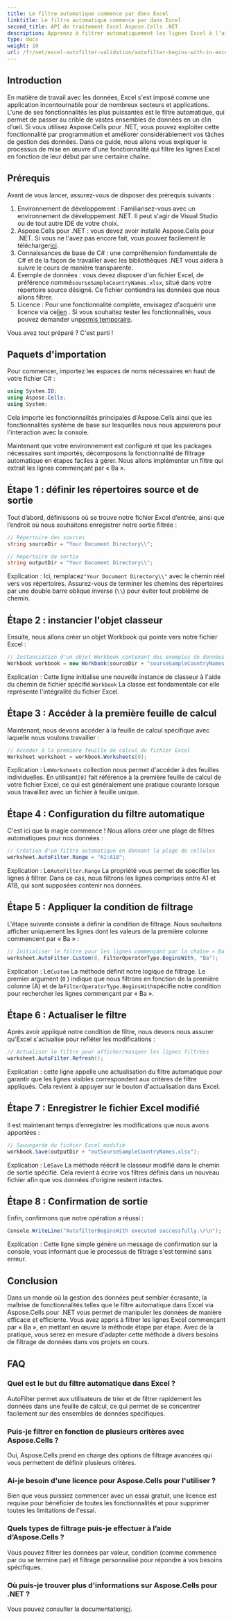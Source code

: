 ```yaml
---
title: Le filtre automatique commence par dans Excel
linktitle: Le filtre automatique commence par dans Excel
second_title: API de traitement Excel Aspose.Cells .NET
description: Apprenez à filtrer automatiquement les lignes Excel à l'aide d'Aspose.Cells dans .NET sans effort avec ce guide complet étape par étape.
type: docs
weight: 10
url: /fr/net/excel-autofilter-validation/autofilter-begins-with-in-excel/
---
```

## Introduction

En matière de travail avec les données, Excel s'est imposé comme une application incontournable pour de nombreux secteurs et applications. L'une de ses fonctionnalités les plus puissantes est le filtre automatique, qui permet de passer au crible de vastes ensembles de données en un clin d'œil. Si vous utilisez Aspose.Cells pour .NET, vous pouvez exploiter cette fonctionnalité par programmation et améliorer considérablement vos tâches de gestion des données. Dans ce guide, nous allons vous expliquer le processus de mise en œuvre d'une fonctionnalité qui filtre les lignes Excel en fonction de leur début par une certaine chaîne.

## Prérequis

Avant de vous lancer, assurez-vous de disposer des prérequis suivants :

1. Environnement de développement : Familiarisez-vous avec un environnement de développement .NET. Il peut s'agir de Visual Studio ou de tout autre IDE de votre choix.
2.  Aspose.Cells pour .NET : vous devez avoir installé Aspose.Cells pour .NET. Si vous ne l'avez pas encore fait, vous pouvez facilement le télécharger[ici](https://releases.aspose.com/cells/net/).
3. Connaissances de base de C# : une compréhension fondamentale de C# et de la façon de travailler avec les bibliothèques .NET vous aidera à suivre le cours de manière transparente.
4.  Exemple de données : vous devez disposer d'un fichier Excel, de préférence nommé`sourseSampleCountryNames.xlsx`, situé dans votre répertoire source désigné. Ce fichier contiendra les données que nous allons filtrer.
5.  Licence : Pour une fonctionnalité complète, envisagez d'acquérir une licence via ce[lien](https://purchase.aspose.com/buy) . Si vous souhaitez tester les fonctionnalités, vous pouvez demander un[permis temporaire](https://purchase.aspose.com/temporary-license/).

Vous avez tout préparé ? C'est parti !

## Paquets d'importation

Pour commencer, importez les espaces de noms nécessaires en haut de votre fichier C# :

```csharp
using System.IO;
using Aspose.Cells;
using System;
```

Cela importe les fonctionnalités principales d'Aspose.Cells ainsi que les fonctionnalités système de base sur lesquelles nous nous appuierons pour l'interaction avec la console.

Maintenant que votre environnement est configuré et que les packages nécessaires sont importés, décomposons la fonctionnalité de filtrage automatique en étapes faciles à gérer. Nous allons implémenter un filtre qui extrait les lignes commençant par « Ba ».

## Étape 1 : définir les répertoires source et de sortie

Tout d’abord, définissons où se trouve notre fichier Excel d’entrée, ainsi que l’endroit où nous souhaitons enregistrer notre sortie filtrée :

```csharp
// Répertoire des sources
string sourceDir = "Your Document Directory\\";

// Répertoire de sortie
string outputDir = "Your Document Directory\\";
```

 Explication : Ici, remplacez`"Your Document Directory\\"` avec le chemin réel vers vos répertoires. Assurez-vous de terminer les chemins des répertoires par une double barre oblique inverse (`\\`) pour éviter tout problème de chemin.

## Étape 2 : instancier l'objet classeur

Ensuite, nous allons créer un objet Workbook qui pointe vers notre fichier Excel :

```csharp
// Instanciation d'un objet Workbook contenant des exemples de données
Workbook workbook = new Workbook(sourceDir + "sourseSampleCountryNames.xlsx");
```

 Explication : Cette ligne initialise une nouvelle instance de classeur à l'aide du chemin de fichier spécifié.`Workbook` La classe est fondamentale car elle représente l'intégralité du fichier Excel.

## Étape 3 : Accéder à la première feuille de calcul

Maintenant, nous devons accéder à la feuille de calcul spécifique avec laquelle nous voulons travailler :

```csharp
// Accéder à la première feuille de calcul du fichier Excel
Worksheet worksheet = workbook.Worksheets[0];
```

Explication : Le`Worksheets` collection nous permet d'accéder à des feuilles individuelles. En utilisant`[0]` fait référence à la première feuille de calcul de votre fichier Excel, ce qui est généralement une pratique courante lorsque vous travaillez avec un fichier à feuille unique.

## Étape 4 : Configuration du filtre automatique

C'est ici que la magie commence ! Nous allons créer une plage de filtres automatiques pour nos données :

```csharp
// Création d'un filtre automatique en donnant la plage de cellules
worksheet.AutoFilter.Range = "A1:A18";
```

Explication : Le`AutoFilter.Range` La propriété vous permet de spécifier les lignes à filtrer. Dans ce cas, nous filtrons les lignes comprises entre A1 et A18, qui sont supposées contenir nos données.

## Étape 5 : Appliquer la condition de filtrage

L'étape suivante consiste à définir la condition de filtrage. Nous souhaitons afficher uniquement les lignes dont les valeurs de la première colonne commencent par « Ba » :

```csharp
// Initialiser le filtre pour les lignes commençant par la chaîne « Ba »
worksheet.AutoFilter.Custom(0, FilterOperatorType.BeginsWith, "Ba");
```

Explication : Le`Custom` La méthode définit notre logique de filtrage. Le premier argument (`0` ) indique que nous filtrons en fonction de la première colonne (A) et de la`FilterOperatorType.BeginsWith`spécifie notre condition pour rechercher les lignes commençant par « Ba ».

## Étape 6 : Actualiser le filtre

Après avoir appliqué notre condition de filtre, nous devons nous assurer qu'Excel s'actualise pour refléter les modifications :

```csharp
// Actualiser le filtre pour afficher/masquer les lignes filtrées
worksheet.AutoFilter.Refresh();
```

Explication : cette ligne appelle une actualisation du filtre automatique pour garantir que les lignes visibles correspondent aux critères de filtre appliqués. Cela revient à appuyer sur le bouton d'actualisation dans Excel.

## Étape 7 : Enregistrer le fichier Excel modifié

Il est maintenant temps d’enregistrer les modifications que nous avons apportées :

```csharp
// Sauvegarde du fichier Excel modifié
workbook.Save(outputDir + "outSourseSampleCountryNames.xlsx");
```

Explication : Le`Save` La méthode réécrit le classeur modifié dans le chemin de sortie spécifié. Cela revient à écrire vos filtres définis dans un nouveau fichier afin que vos données d'origine restent intactes.

## Étape 8 : Confirmation de sortie

Enfin, confirmons que notre opération a réussi :

```csharp
Console.WriteLine("AutofilterBeginsWith executed successfully.\r\n");
```

Explication : Cette ligne simple génère un message de confirmation sur la console, vous informant que le processus de filtrage s'est terminé sans erreur.

## Conclusion

Dans un monde où la gestion des données peut sembler écrasante, la maîtrise de fonctionnalités telles que le filtre automatique dans Excel via Aspose.Cells pour .NET vous permet de manipuler les données de manière efficace et efficiente. Vous avez appris à filtrer les lignes Excel commençant par « Ba », en mettant en œuvre la méthode étape par étape. Avec de la pratique, vous serez en mesure d'adapter cette méthode à divers besoins de filtrage de données dans vos projets en cours.

## FAQ

### Quel est le but du filtre automatique dans Excel ?  
AutoFilter permet aux utilisateurs de trier et de filtrer rapidement les données dans une feuille de calcul, ce qui permet de se concentrer facilement sur des ensembles de données spécifiques.

### Puis-je filtrer en fonction de plusieurs critères avec Aspose.Cells ?  
Oui, Aspose.Cells prend en charge des options de filtrage avancées qui vous permettent de définir plusieurs critères.

### Ai-je besoin d'une licence pour Aspose.Cells pour l'utiliser ?  
Bien que vous puissiez commencer avec un essai gratuit, une licence est requise pour bénéficier de toutes les fonctionnalités et pour supprimer toutes les limitations de l'essai.

### Quels types de filtrage puis-je effectuer à l’aide d’Aspose.Cells ?  
Vous pouvez filtrer les données par valeur, condition (comme commence par ou se termine par) et filtrage personnalisé pour répondre à vos besoins spécifiques.

### Où puis-je trouver plus d'informations sur Aspose.Cells pour .NET ?  
 Vous pouvez consulter la documentation[ici](https://reference.aspose.com/cells/net/).